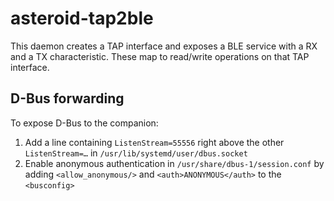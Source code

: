 asteroid-tap2ble
================

This daemon creates a TAP interface and exposes a BLE service with a RX and a
TX characteristic. These map to read/write operations on that TAP interface.

D-Bus forwarding
----------------

To expose D-Bus to the companion:

1.  Add a line containing `ListenStream=55556` right above the other
    `ListenStream=…` in `/usr/lib/systemd/user/dbus.socket`
2.  Enable anonymous authentication in `/usr/share/dbus-1/session.conf`
    by adding `<allow_anonymous/>` and `<auth>ANONYMOUS</auth>`
    to the `<busconfig>`
